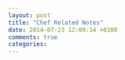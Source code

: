 ```yaml
---
layout: post
title: "Chef Related Notes"
date: 2014-07-23 12:09:14 +0100
comments: true
categories: 
---
```

